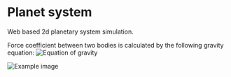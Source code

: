 # Planet system

Web based 2d planetary system simulation.

Force coefficient between two bodies is calculated by the following gravity equation: 
![Equation of gravity](https://i.ibb.co/b2p7ZnX/Code-Cogs-Eqn-1.png)

![Example image](https://i.ibb.co/7gYHk3J/Screenshot-2020-01-10-at-01-41-40.png)